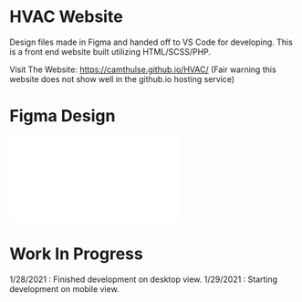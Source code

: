 # HVAC Website

Design files made in Figma and handed off to VS Code for developing.
This is a front end website built utilizing HTML/SCSS/PHP.

Visit The Website: https://camthulse.github.io/HVAC/
(Fair warning this website does not show well in the github.io hosting service)

# Figma Design
![Figma design file - Desktop View](/Figma/FigmaDesign_Desktop.pdf "Figma design file - Desktop View")


# Work In Progress
1/28/2021 : Finished development on desktop view.
1/29/2021 : Starting development on mobile view.
